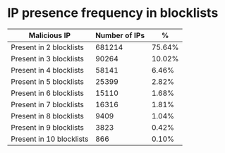 # IP presence frequency in blocklists
| Malicious IP | Number of IPs | % |
|----|----|----|
| Present in 2 blocklists | 681214 | 75.64% |
| Present in 3 blocklists | 90264 | 10.02% |
| Present in 4 blocklists | 58141 | 6.46% |
| Present in 5 blocklists | 25399 | 2.82% |
| Present in 6 blocklists | 15110 | 1.68% |
| Present in 7 blocklists | 16316 | 1.81% |
| Present in 8 blocklists | 9409 | 1.04% |
| Present in 9 blocklists | 3823 | 0.42% |
| Present in 10 blocklists | 866 | 0.10% |
